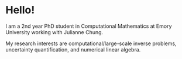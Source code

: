 <h1> Hello! </h1>
  <b1> I am a 2nd year PhD student in Computational Mathematics at Emory University working with Julianne Chung. 

  
  My research interests are computational/large-scale inverse problems, uncertainty quantification, and numerical linear algebra.
  </b1>


